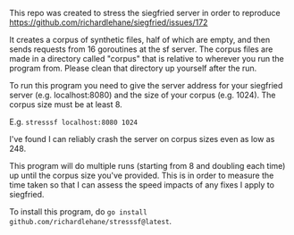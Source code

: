 This repo was created to stress the siegfried server in order to reproduce https://github.com/richardlehane/siegfried/issues/172

It creates a corpus of synthetic files, half of which are empty, and then sends requests from 16 goroutines at the sf server. The corpus files are made in a directory called "corpus" that is relative to wherever you run the program from. Please clean that directory up yourself after the run.

To run this program you need to give the server address for your siegfried server (e.g. localhost:8080) and the size of your corpus (e.g. 1024). The corpus size must be at least 8.

E.g. `stresssf localhost:8080 1024`

I've found I can reliably crash the server on corpus sizes even as low as 248.

This program will do multiple runs (starting from 8 and doubling each time) up until the corpus size you've provided. This is in order to measure the time taken so that I can assess the speed impacts of any fixes I apply to siegfried.

To install this program, do `go install github.com/richardlehane/stresssf@latest`.

